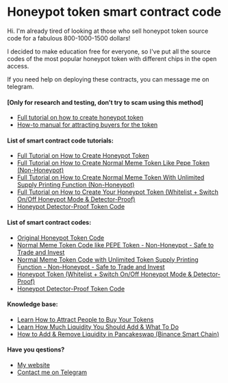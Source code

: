 # Honeypot token smart contract code

Hi. I'm already tired of looking at those who sell honeypot token source code for a fabulous 800-1000-1500 dollars!

I decided to make education free for everyone, so I've put all the source codes of the most popular honeypot token with different chips in the open access. 

If you need help on deploying these contracts, you can message me on telegram.

#### [Only for research and testing, don’t try to scam using this method]

- [Full tutorial on how to create honeypot token](https://tokensourcecode.top/guides/honeypot_code_1)
- [How-to manual for attracting buyers for the token](https://tokensourcecode.top/tips/little-techniques-on-marketing-your-tokens)

#### List of smart contract code tutorials:

* [Full Tutorial on How to Create Honeypot Token](https://tokensourcecode.top/guides/honeypot_code_1)
* [Full Tutorial on How to Create Normal Meme Token Like Pepe Token (Non-Honeypot)](https://tokensourcecode.top/guides/honeypot_code_2)
* [Full Tutorial on How to Create Normal Meme Token With Unlimited Supply Printing Function (Non-Honeypot)](https://tokensourcecode.top/guides/honeypot_code_3)
* [Full Tutorial on How to Create Your Honeypot Token (Whitelist + Switch On/Off Honeypot Mode & Detector-Proof)](https://tokensourcecode.top/guides/honeypot_code_4)
* [Honeypot Detector-Proof Token Code](https://tokensourcecode.top/codes/honeypot_code_5)

#### List of smart contract codes: 

* [Original Honeypot Token Code](https://tokensourcecode.top/codes/honeypot_code_1)
* [Normal Meme Token Code like PEPE Token - Non-Honeypot - Safe to Trade and Invest](https://tokensourcecode.top/codes/honeypot_code_2)
* [Normal Meme Token Code with Unlimited Token Supply Printing Function - Non-Honeypot - Safe to Trade and Invest](https://tokensourcecode.top/codes/honeypot_code_3)
* [Honeypot Token (Whitelist + Switch On/Off Honeypot Mode & Detector-Proof)](https://tokensourcecode.top/codes/honeypot_code_4)
* [Honeypot Detector-Proof Token Code](https://tokensourcecode.top/codes/honeypot_code_5)

#### Knowledge base:

* [Learn How to Attract People to Buy Your Tokens](https://tokensourcecode.top/tips/little-techniques-on-marketing-your-tokens)
* [Learn How Much Liquidity You Should Add & What To Do](https://tokensourcecode.top/tips/little-techniques-on-marketing-your-tokens)
* [How to Add & Remove Liquidity in Pancakeswap (Binance Smart Chain)](https://tokensourcecode.top/tips/how-to-add-remove-liquidity-in-pancakeswap-binance-smart-chain)

#### Have you qestions?

* [My website](https://tokensourcecode.top)
* [Contact me on Telegram](https://t.me/VictorPinard)
